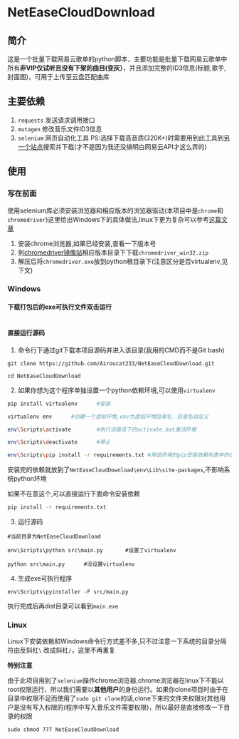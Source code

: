 # NetEaseCloudDownload
## 简介
这是一个批量下载网易云歌单的python脚本，主要功能是批量下载网易云歌单中所有**非VIP仅试听且没有下架的曲目(变灰）**，并且添加完整的ID3信息(标题,歌手,封面图)，可用于上传至云盘匹配曲库
## 主要依赖
1. `requests` 发送请求调用接口
2. `mutagen` 修改音乐文件ID3信息
3. `selenium` 网页自动化工具 PS:选择下载高音质(320K+)时需要用到此工具到[另一个站点](http://tool.liumingye.cn/music)搜索并下载(才不是因为我还没搞明白网易云API才这么弄的)
## 使用
### 写在前面
使用selenium库必须安装浏览器和相应版本的浏览器驱动(本项目中是`chrome`和`chromedriver`)这里给出Windows下的具体做法,linux下更为复杂可以参考[这篇文章](https://www.cnblogs.com/brady-wang/p/11977391.html)
1. 安装chrome浏览器,如果已经安装,查看一下版本号
2. 到[chromedriver镜像站](http://npm.taobao.org/mirrors/chromedriver/)相应版本目录下下载`chromedriver_win32.zip`
3. 解压后将`chromedriver.exe`放到python根目录下(注意区分是否virtualenv,见下文)
### Windows
#### 下载打包后的exe可执行文件双击运行
```

```
#### 直接运行源码
1. 命令行下通过git下载本项目源码并进入该目录(我用的CMD而不是Git bash)
```
git clone https://github.com/Airoucat233/NetEaseCloudDownload.git

cd NetEaseCloudDownload
```
2. 如果你想为这个程序单独设置一个python依赖环境,可以使用`virtualenv`
```bash
pip install virtualenv      #安装

virtualenv env      #创建一个虚拟环境,env为虚拟环境目录名，目录名自定义

env\Scripts\activate        #执行该路径下的activate.bat激活环境

env\Scripts\deactivate      #停止

env\Scripts\pip install -r requirements.txt #用该环境的pip安装依赖列表中的依赖
```
安装完的依赖就放到了`NetEaseCloudDownload\env\Lib\site-packages`,不影响系统python环境

如果不在意这个,可以直接运行下面命令安装依赖
```bash
pip install -r requirements.txt
```
3. 运行源码
```
#当前目录为NetEaseCloudDownload

env\Scripts\python src\main.py       #设置了virtualenv

python src\main.py      #没设置virtualenv
```
4. 生成exe可执行程序
```
env\Scripts\pyinstaller -F src/main.py
```
执行完成后再dist目录可以看到`main.exe`
### Linux
Linux下安装依赖和Windows命令行方式差不多,只不过注意一下系统的目录分隔符由反斜杠`\` 改成斜杠`/`，这里不再重复

**特别注意**

由于此项目用到了`selenium`操作chrome浏览器,chrome浏览器在linux下不能以root权限运行，所以我们需要以**其他用户**的身份运行。如果你clone项目时由于在目录中权限不足而使用了`sudo git clone`的话,clone下来的文件夹权限对其他用户是没有写入权限的(程序中写入音乐文件需要权限)，所以最好是直接修改一下目录的权限
```
sudo chmod 777 NetEaseCloudDownload
```
